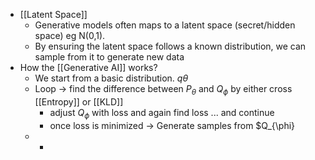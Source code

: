 - [[Latent Space]]
	- Generative models often maps to a latent space (secret/hidden space) eg N(0,1).
	- By ensuring the latent space follows a known distribution, we can sample from it to generate new data
- How the [[Generative AI]] works?
	- We start from a basic distribution. $q\theta$
	- Loop -> find the difference between $P_{\theta}$ and $Q_{\phi}$ by either cross [[Entropy]] or [[KLD]]
		- adjust $Q_{\phi}$ with loss and again find loss ... and continue
		- once loss is minimized -> Generate samples from $Q_{\phi}
	-
		-